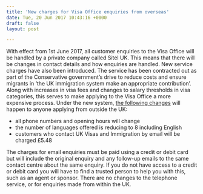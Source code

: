```yaml
---
title: 'New charges for Visa Office enquiries from overseas'
date: Tue, 20 Jun 2017 10:43:16 +0000
draft: false
layout: post

---
```


With effect from 1st June 2017, all customer enquiries to the Visa Office will be handled by a private company called Sitel UK. This means that there will be changes in contact details and how enquiries are handled. New service charges have also been introduced. The service has been contracted out as part of the Conservative government’s drive to reduce costs and ensure migrants in ‘the UK immigration system make an appropriate contribution’. Along with increases in visa fees and changes to salary thresholds in visa categories, this serves to make applying to the Visa Office a more expensive process. Under the new system, [the following changes](https://www.gov.uk/government/news/customer-enquiry-service-changes) will happen to anyone applying from outside the UK:

*   all phone numbers and opening hours will change
*   the number of languages offered is reducing to 8 including English
*   customers who contact UK Visas and Immigration by email will be charged £5.48

The charges for email enquiries must be paid using a credit or debit card but will include the original enquiry and any follow-up emails to the same contact centre about the same enquiry. If you do not have access to a credit or debit card you will have to find a trusted person to help you with this, such as an agent or sponsor. There are no changes to the telephone service, or for enquiries made from within the UK.